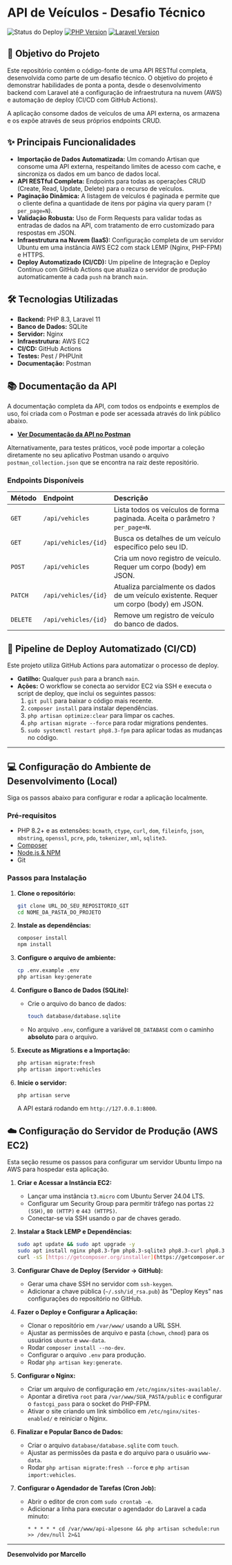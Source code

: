 # API de Veículos - Desafio Técnico

![Status do Deploy](https://github.com/marcello-iorio/api-alpesone/actions/workflows/deploy.yml/badge.svg)
[![PHP Version](https://img.shields.io/badge/PHP-8.3%2B-777BB4)](https://www.php.net)
[![Laravel Version](https://img.shields.io/badge/Laravel-11%2B-FF2D20)](https://laravel.com)



## 🎯 Objetivo do Projeto

Este repositório contém o código-fonte de uma API RESTful completa, desenvolvida como parte de um desafio técnico. O objetivo do projeto é demonstrar habilidades de ponta a ponta, desde o desenvolvimento backend com Laravel até a configuração de infraestrutura na nuvem (AWS) e automação de deploy (CI/CD com GitHub Actions).

A aplicação consome dados de veículos de uma API externa, os armazena e os expõe através de seus próprios endpoints CRUD.

## ✨ Principais Funcionalidades

-   **Importação de Dados Automatizada:** Um comando Artisan que consome uma API externa, respeitando limites de acesso com cache, e sincroniza os dados em um banco de dados local.
-   **API RESTful Completa:** Endpoints para todas as operações CRUD (Create, Read, Update, Delete) para o recurso de veículos.
-   **Paginação Dinâmica:** A listagem de veículos é paginada e permite que o cliente defina a quantidade de itens por página via query param (`?per_page=N`).
-   **Validação Robusta:** Uso de Form Requests para validar todas as entradas de dados na API, com tratamento de erro customizado para respostas em JSON.
-   **Infraestrutura na Nuvem (IaaS):** Configuração completa de um servidor Ubuntu em uma instância AWS EC2 com stack LEMP (Nginx, PHP-FPM) e HTTPS.
-   **Deploy Automatizado (CI/CD):** Um pipeline de Integração e Deploy Contínuo com GitHub Actions que atualiza o servidor de produção automaticamente a cada `push` na branch `main`.

## 🛠️ Tecnologias Utilizadas

-   **Backend:** PHP 8.3, Laravel 11
-   **Banco de Dados:** SQLite
-   **Servidor:** Nginx
-   **Infraestrutura:** AWS EC2
-   **CI/CD:** GitHub Actions
-   **Testes:** Pest / PHPUnit
-   **Documentação:** Postman

## 📚 Documentação da API

A documentação completa da API, com todos os endpoints e exemplos de uso, foi criada com o Postman e pode ser acessada através do link público abaixo.

* **[Ver Documentação da API no Postman](https://documenter.getpostman.com/view/1689657/2sB3HeuPUH#551b2191-ed6d-4522-9475-a6beb163b4c7)**

Alternativamente, para testes práticos, você pode importar a coleção diretamente no seu aplicativo Postman usando o arquivo `postman_collection.json` que se encontra na raiz deste repositório.

### Endpoints Disponíveis

| Método  | Endpoint                 | Descrição                                                                      |
| :------ | :----------------------- | :----------------------------------------------------------------------------- |
| `GET`   | `/api/vehicles`          | Lista todos os veículos de forma paginada. Aceita o parâmetro `?per_page=N`.   |
| `GET`   | `/api/vehicles/{id}`     | Busca os detalhes de um veículo específico pelo seu ID.                          |
| `POST`  | `/api/vehicles`          | Cria um novo registro de veículo. Requer um corpo (body) em JSON.                |
| `PATCH` | `/api/vehicles/{id}`     | Atualiza parcialmente os dados de um veículo existente. Requer um corpo (body) em JSON. |
| `DELETE`| `/api/vehicles/{id}`     | Remove um registro de veículo do banco de dados.                                 |

## 🚀 Pipeline de Deploy Automatizado (CI/CD)

Este projeto utiliza GitHub Actions para automatizar o processo de deploy.
-   **Gatilho:** Qualquer `push` para a branch `main`.
-   **Ações:** O workflow se conecta ao servidor EC2 via SSH e executa o script de deploy, que inclui os seguintes passos:
    1.  `git pull` para baixar o código mais recente.
    2.  `composer install` para instalar dependências.
    3.  `php artisan optimize:clear` para limpar os caches.
    4.  `php artisan migrate --force` para rodar migrations pendentes.
    5.  `sudo systemctl restart php8.3-fpm` para aplicar todas as mudanças no código.

---

## 💻 Configuração do Ambiente de Desenvolvimento (Local)

Siga os passos abaixo para configurar e rodar a aplicação localmente.

### Pré-requisitos

-   PHP 8.2+ e as extensões: `bcmath`, `ctype`, `curl`, `dom`, `fileinfo`, `json`, `mbstring`, `openssl`, `pcre`, `pdo`, `tokenizer`, `xml`, `sqlite3`.
-   [Composer](https://getcomposer.org/download/)
-   [Node.js & NPM](https://nodejs.org/en)
-   Git

### Passos para Instalação

1.  **Clone o repositório:**
    ```bash
    git clone URL_DO_SEU_REPOSITORIO_GIT
    cd NOME_DA_PASTA_DO_PROJETO
    ```

2.  **Instale as dependências:**
    ```bash
    composer install
    npm install
    ```

3.  **Configure o arquivo de ambiente:**
    ```bash
    cp .env.example .env
    php artisan key:generate
    ```

4.  **Configure o Banco de Dados (SQLite):**
    * Crie o arquivo do banco de dados:
        ```bash
        touch database/database.sqlite
        ```
    * No arquivo `.env`, configure a variável `DB_DATABASE` com o caminho **absoluto** para o arquivo.

5.  **Execute as Migrations e a Importação:**
    ```bash
    php artisan migrate:fresh
    php artisan import:vehicles
    ```

6.  **Inicie o servidor:**
    ```bash
    php artisan serve
    ```
    A API estará rodando em `http://127.0.0.1:8000`.

## ☁️ Configuração do Servidor de Produção (AWS EC2)

Esta seção resume os passos para configurar um servidor Ubuntu limpo na AWS para hospedar esta aplicação.

1.  **Criar e Acessar a Instância EC2:**
    -   Lançar uma instância `t3.micro` com Ubuntu Server 24.04 LTS.
    -   Configurar um Security Group para permitir tráfego nas portas `22 (SSH)`, `80 (HTTP)` e `443 (HTTPS)`.
    -   Conectar-se via SSH usando o par de chaves gerado.

2.  **Instalar a Stack LEMP e Dependências:**
    ```bash
    sudo apt update && sudo apt upgrade -y
    sudo apt install nginx php8.3-fpm php8.3-sqlite3 php8.3-curl php8.3-xml php8.3-mbstring php8.3-zip php8.3-intl git -y
    curl -sS [https://getcomposer.org/installer](https://getcomposer.org/installer) | sudo php -- --install-dir=/usr/local/bin --filename=composer
    ```

3.  **Configurar Chave de Deploy (Servidor -> GitHub):**
    -   Gerar uma chave SSH no servidor com `ssh-keygen`.
    -   Adicionar a chave pública (`~/.ssh/id_rsa.pub`) às "Deploy Keys" nas configurações do repositório no GitHub.

4.  **Fazer o Deploy e Configurar a Aplicação:**
    -   Clonar o repositório em `/var/www/` usando a URL SSH.
    -   Ajustar as permissões de arquivo e pasta (`chown`, `chmod`) para os usuários `ubuntu` e `www-data`.
    -   Rodar `composer install --no-dev`.
    -   Configurar o arquivo `.env` para produção.
    -   Rodar `php artisan key:generate`.

5.  **Configurar o Nginx:**
    -   Criar um arquivo de configuração em `/etc/nginx/sites-available/`.
    -   Apontar a diretiva `root` para `/var/www/SUA_PASTA/public` e configurar o `fastcgi_pass` para o socket do PHP-FPM.
    -   Ativar o site criando um link simbólico em `/etc/nginx/sites-enabled/` e reiniciar o Nginx.

6.  **Finalizar e Popular Banco de Dados:**
    -   Criar o arquivo `database/database.sqlite` com `touch`.
    -   Ajustar as permissões da pasta e do arquivo para o usuário `www-data`.
    -   Rodar `php artisan migrate:fresh --force` e `php artisan import:vehicles`.

7.  **Configurar o Agendador de Tarefas (Cron Job):**
    -   Abrir o editor de cron com `sudo crontab -e`.
    -   Adicionar a linha para executar o agendador do Laravel a cada minuto:
        ```cron
        * * * * * cd /var/www/api-alpesone && php artisan schedule:run >> /dev/null 2>&1
        ```

---
**Desenvolvido por Marcello**

